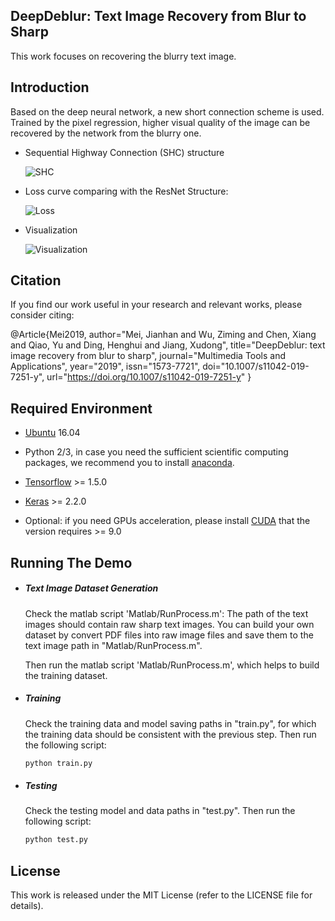 ## DeepDeblur: Text Image Recovery from Blur to Sharp

This work focuses on recovering the blurry text image. 

## Introduction ##

Based on the deep neural network, a new short connection scheme is used. Trained by the pixel regression, higher visual quality of the image can be recovered by the network from the blurry one.

 * Sequential Highway Connection (SHC) structure

    ![SHC](http://meijianhan.github.io/JHMei/Paper/Deblur/SHCStrc_1.png)

 * Loss curve comparing with the ResNet Structure:

    ![Loss](http://meijianhan.github.io/JHMei/Paper/Deblur/LossHeNew.png)

 * Visualization

    ![Visualization](http://meijianhan.github.io/JHMei/Paper/Deblur/Testing_1.png)

    

## Citation ##

If you find our work useful in your research and relevant works, please consider citing:

@Article{Mei2019,
author="Mei, Jianhan
and Wu, Ziming
and Chen, Xiang
and Qiao, Yu
and Ding, Henghui
and Jiang, Xudong",
title="DeepDeblur: text image recovery from blur to sharp",
journal="Multimedia Tools and Applications",
year="2019",
issn="1573-7721",
doi="10.1007/s11042-019-7251-y",
url="https://doi.org/10.1007/s11042-019-7251-y"
}

[comment]: # (Created by:)

[comment]: # (School of Electrical and Electronics Engineering, Nanyang Technological University, Singapore)
[comment]: # (Jianhan Mei at Nanyang Technological University)

[comment]: # (Technische Universit\"at Darmstadt, Darmstadt, Germany)
[comment]: # (Xiang Chen at Darmstadt University of Technology)

[comment]: # (The Hong Kong University of Science and Technology, Hong Kong, China)
[comment]: # (Ziming Wu at The Hong Kong University of Science and Technology)



## Required Environment ##

 - [Ubuntu](https://www.ubuntu.com/) 16.04

 - Python 2/3, in case you need the sufficient scientific computing packages, we recommend you to install [anaconda](https://www.anaconda.com/what-is-anaconda/).

 - [Tensorflow](https://www.tensorflow.org/) >= 1.5.0

 - [Keras](https://keras.io/) >= 2.2.0

 - Optional: if you need GPUs acceleration, please install [CUDA](https://developer.nvidia.com/cuda-toolkit) that the version requires >= 9.0

   

## Running The Demo ##
- ##### Text Image Dataset Generation

  Check the matlab script 'Matlab/RunProcess.m': The path of the text images should contain raw sharp text images. You can build your own dataset by convert PDF files into raw image files and save them to the text image path in "Matlab/RunProcess.m". 

  Then run the matlab script 'Matlab/RunProcess.m', which helps to build the training dataset.

- ##### Training

  Check the training data and model saving paths in "train.py", for which the training data should be consistent with the previous step. Then run the following script:

  ```python
  python train.py
  ```

- ##### Testing

  Check the testing model and data paths in "test.py". Then run the following script:

  ```python
  python test.py
  ```

  

## License

This work is released under the MIT License (refer to the LICENSE file for details).


